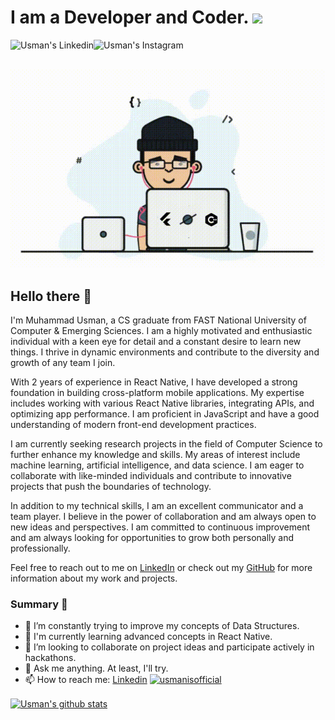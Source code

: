 # I am a Developer and Coder. <img src="https://media.giphy.com/media/h741oEMnAUIILdX0kU/giphy.gif" width="50">


<a href="https://www.linkedin.com/in/usmanisofficial/">
   <img align="left" alt="Usman's Linkedin" height="30"  src="https://static.cdnlogo.com/logos/l/66/linkedin-icon.svg" />
</a>

<a href="https://www.instagram.com/alpinebird/">
  <img align="left" alt="Usman's Instagram" height="30" src="https://static.cdnlogo.com/logos/i/92/instagram.svg" />
</a>
<br>
<br>

<p  align="left"><img src="68747470733a2f2f6d69726f2e6d656469756d2e636f6d2f6d61782f313336302f312a495247486d69477361313673746564517649615a66772e676966 (2).gif">

## Hello there 👋

I'm Muhammad Usman, a CS graduate from FAST National University of Computer & Emerging Sciences. I am a highly motivated and enthusiastic individual with a keen eye for detail and a constant desire to learn new things. I thrive in dynamic environments and contribute to the diversity and growth of any team I join.

With 2 years of experience in React Native, I have developed a strong foundation in building cross-platform mobile applications. My expertise includes working with various React Native libraries, integrating APIs, and optimizing app performance. I am proficient in JavaScript and have a good understanding of modern front-end development practices.

I am currently seeking research projects in the field of Computer Science to further enhance my knowledge and skills. My areas of interest include machine learning, artificial intelligence, and data science. I am eager to collaborate with like-minded individuals and contribute to innovative projects that push the boundaries of technology.

In addition to my technical skills, I am an excellent communicator and a team player. I believe in the power of collaboration and am always open to new ideas and perspectives. I am committed to continuous improvement and am always looking for opportunities to grow both personally and professionally.

Feel free to reach out to me on [LinkedIn](https://www.linkedin.com/in/usmanisofficial/) or check out my [GitHub](https://github.com/usmanisofficial) for more information about my work and projects.

### Summary 👨‍

- 🔭 I’m constantly trying to improve my concepts of Data Structures.
- 🌱 I'm currently learning advanced concepts in React Native.
- 👯 I’m looking to collaborate on project ideas and participate actively in hackathons.
- 💬 Ask me anything. At least, I'll try.
- 📫 How to reach me: [Linkedin](https://www.linkedin.com/in/usmanisofficial/)
  <a href="https://github.com/usmanisofficial" align="left"> <img src="https://komarev.com/ghpvc/?username=usmanisofficial&label=Profile Views&color=blue&style=plastic" alt="usmanisofficial" /> </a>

<a href="https://github.com/usmanisofficial">
 <img align="center" src="https://github-readme-stats.vercel.app/api?username=usmanisofficial&show_icons=true&theme=dracula&line_height=27" alt="Usman's github stats"/>
</a>
